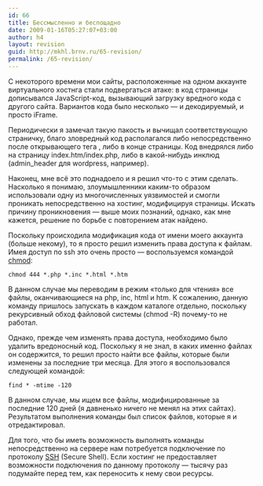 ```yaml
---
id: 66
title: Бессмысленно и беспощадно
date: 2009-01-16T05:27:07+03:00
author: h4
layout: revision
guid: http://mkhl.brnv.ru/65-revision/
permalink: /65-revision/
---
```

С некоторого времени мои сайты, расположенные на одном аккаунте виртуального хостнга стали подвергаться атаке: в код страницы дописывался JavaScript-код, вызывающий загрузку вредного кода с другого сайта. Вариантов кода было несколько — и декодируемый, и просто iFrame.

Периодически я замечал такую пакость и вычищал соответствующую страничку, благо зловредный код располагался либо непосредственно после открывающего тега <body>, либо в конце страницы. Код внедрялся либо на страницу index.htm/index.php, либо в какой-нибудь инклюд (admin_header для wordpress, например).

Наконец, мне всё это поднадоело и я решил что-то с этим сделать. Насколько я понимаю, злоумышленники каким-то образом использовали одну из многочисленных уязвимостей и смогли проникать непосредственно на хостинг, модифицируя страницы. Искать причину проникновения — выше моих познаний, однако, как мне кажется, решение по борьбе с повторением атак найдено.

Поскольку происходила модификация кода от имени моего аккаунта (больше некому), то я просто решил изменить права доступа к файлам. Имея доступ по ssh это очень просто — воспользуемся командой [chmod](http://yandex.ru/yandsearch?text=chmod&from=fx3):

    chmod 444 *.php *.inc *.html *.htm

В данном случае мы переводим в режим «только для чтения» все файлы, оканчивающиеся на php, inc, html и htm. К сожалению, данную команду пришлось запускать в каждом каталоге отдельно, поскольку рекурсивный обход файловой системы (chmod -R) почему-то не работал.

Однако, прежде чем изменять права доступа, необходимо было удалить вредоносный код. Поскольку я не знал, в каких именно файлах он содержится, то решил просто найти все файлы, которые были изменены за последние три месяца. Для этого я воспользовался следующей командой:

    find * -mtime -120

В данном случае, мы ищем все файлы, модифицированные за последние 120 дней (я давненько ничего не менял на этих сайтах). Результатом выполнения команды был список файлов, которые я и отредактировал.

Для того, что бы иметь возможность выполнять команды непосредственно на сервере нам потребуется подключение по протоколу [SSH](http://ru.wikipedia.org/wiki/SSH) (Secure Shell). Если хостинг не предоставляет возможности подключения по данному протоколу — тысячу раз подумайте перед тем, как переносить к нему свои ресурсы.